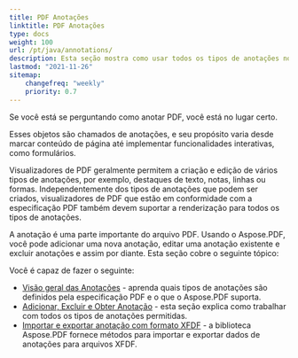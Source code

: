 ```yaml
---
title: PDF Anotações 
linktitle: PDF Anotações
type: docs
weight: 100
url: /pt/java/annotations/
description: Esta seção mostra como usar todos os tipos de anotações no seu arquivo PDF com a biblioteca Aspose.PDF. Aprenda como desenhar, abrir ou adicionar uma anotação com Java.
lastmod: "2021-11-26"    
sitemap:
    changefreq: "weekly"
    priority: 0.7
---
```


Se você está se perguntando como anotar PDF, você está no lugar certo.

Esses objetos são chamados de anotações, e seu propósito varia desde marcar conteúdo de página até implementar funcionalidades interativas, como formulários.

Visualizadores de PDF geralmente permitem a criação e edição de vários tipos de anotações, por exemplo, destaques de texto, notas, linhas ou formas. Independentemente dos tipos de anotações que podem ser criados, visualizadores de PDF que estão em conformidade com a especificação PDF também devem suportar a renderização para todos os tipos de anotações.

A anotação é uma parte importante do arquivo PDF.
 Usando o Aspose.PDF, você pode adicionar uma nova anotação, editar uma anotação existente e excluir anotações e assim por diante. Esta seção cobre o seguinte tópico:

Você é capaz de fazer o seguinte:

- [Visão geral das Anotações](/pdf/pt/java/overview-of-annotations/) - aprenda quais tipos de anotações são definidos pela especificação PDF e o que o Aspose.PDF suporta.
- [Adicionar, Excluir e Obter Anotação](/pdf/pt/java/add-delete-and-get-annotation/) - esta seção explica como trabalhar com todos os tipos de anotações permitidas.
- [Importar e exportar anotação com formato XFDF](/pdf/pt/java/import-export-xfdf/) - a biblioteca Aspose.PDF fornece métodos para importar e exportar dados de anotações para arquivos XFDF.